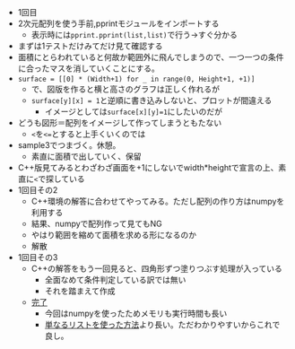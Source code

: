 * 1回目
* 2次元配列を使う手前,pprintモジュールをインポートする
    * 表示時には`pprint.pprint(list,list)`で行う→すぐ分かる
* まずは1テストだけみてだけ見て確認する
* 面積にとらわれていると何故か範囲外に飛んでしまうので、一つ一つの条件に合ったマスを消していくことにする。
* `surface = [[0] * (Width+1) for _ in range(0, Height+1, +1)]`
    * で、図版を作ると横と高さのグラフは正しく作れるが
    * `surface[y][x] = 1`と逆順に書き込みしないと、プロットが間違える
        * イメージとしては`surface[x][y]=1`にしたいのだが
* どうも図形＝配列をイメージして作ってしまうともたない
    * `<`を`<=`とすると上手くいくのでは
* sample3でつまづく。休憩。
    * 素直に面積で出していく、保留
* C++版見てみるとわざわざ画面を+1にしないでwidth*heightで宣言の上、素直に`<`で探している
* 1回目その2
    * C++環境の解答に合わせてやってみる。ただし配列の作り方はnumpyを利用する
    * 結果、numpyで配列作って見てもNG
    * やはり範囲を縮めて面積を求める形になるのか
    * 解散
* 1回目その3
    * C++の解答をもう一回見ると、四角形ずつ塗りつぶす処理が入っている
        * 全面なめて条件判定している訳では無い
        * それを踏まえて作成
    * [完了](https://atcoder.jp/contests/abc047/submissions/14489276)
        * 今回はnumpyを使ったためメモリも実行時間も長い
        * [単なるリストを使った方法](https://atcoder.jp/contests/abc047/submissions/3961977)より長い。ただわかりやすいからこれで良し。
